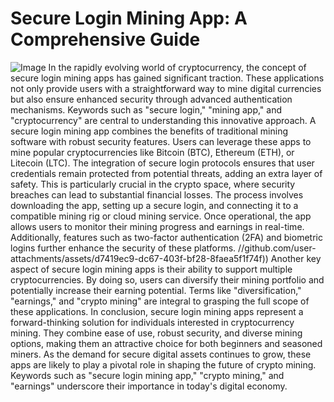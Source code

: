 # Secure Login Mining App: A Comprehensive Guide

![Image](https://github.com/user-attachments/assets/d7419ec9-dc67-403f-bf28-8faea5f1f74f)
In the rapidly evolving world of cryptocurrency, the concept of secure login mining apps has gained significant traction. These applications not only provide users with a straightforward way to mine digital currencies but also ensure enhanced security through advanced authentication mechanisms. Keywords such as "secure login," "mining app," and "cryptocurrency" are central to understanding this innovative approach.
A secure login mining app combines the benefits of traditional mining software with robust security features. Users can leverage these apps to mine popular cryptocurrencies like Bitcoin (BTC), Ethereum (ETH), or Litecoin (LTC). The integration of secure login protocols ensures that user credentials remain protected from potential threats, adding an extra layer of safety. This is particularly crucial in the crypto space, where security breaches can lead to substantial financial losses.
The process involves downloading the app, setting up a secure login, and connecting it to a compatible mining rig or cloud mining service. Once operational, the app allows users to monitor their mining progress and earnings in real-time. Additionally, features such as two-factor authentication (2FA) and biometric logins further enhance the security of these platforms.
 //github.com/user-attachments/assets/d7419ec9-dc67-403f-bf28-8faea5f1f74f))
Another key aspect of secure login mining apps is their ability to support multiple cryptocurrencies. By doing so, users can diversify their mining portfolio and potentially increase their earning potential. Terms like "diversification," "earnings," and "crypto mining" are integral to grasping the full scope of these applications.
In conclusion, secure login mining apps represent a forward-thinking solution for individuals interested in cryptocurrency mining. They combine ease of use, robust security, and diverse mining options, making them an attractive choice for both beginners and seasoned miners. As the demand for secure digital assets continues to grow, these apps are likely to play a pivotal role in shaping the future of crypto mining. Keywords such as "secure login mining app," "crypto mining," and "earnings" underscore their importance in today's digital economy.
